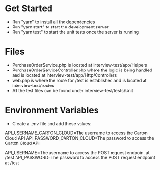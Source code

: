 # Get Started

-   Run "yarn" to install all the dependencies
-   Run "yarn start" to start the development server
-   Run "yarn test" to start the unit tests once the server is running

# Files

-   PurchaseOrderService.php is located at interview-test/app/Helpers
-   PurchaseOrderServiceController.php where the logic is being handled and is located at interview-test/app/Http/Controllers
-   web.php is where the route for /test is established and is located at interview-test/routes
-   All the test files can be found under interview-test/tests/Unit

# Environment Variables

-   Create a .env file and add these values:

API_USERNAME_CARTON_CLOUD=The username to access the Carton Cloud API
API_PASSWORD_CARTON_CLOUD=The password to access the Carton Cloud API

API_USERNAME=The username to access the POST request endpoint at /test
API_PASSWORD=The password to access the POST request endpoint at /test

